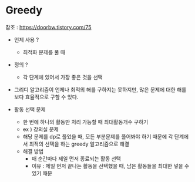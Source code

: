 # Greedy
참조 : https://doorbw.tistory.com/75

* 언제 사용 ?
    * 최적화 문제를 풀 때
* 정의 ?
    * 각 단계에 있어서 가장 좋은 것을 선택
* 그리디 알고리즘이 언제나 최적의 해를 구하지는 못하지만, 많은 문제에 대한 해를 보다 효율적으로 구할 수 있다.


* 활동 선택 문제
    * 한 번에 하나의 활동만 처리 가능할 때 최대활동개수 구하기
    * ex ) 강의실 문제
    * 해당 문제를 dp로 풀었을 때, 모든 부분문제를 풀어봐야 하기 때문에 각 단계에서 최적의 선택을 하는 greedy 알고리즘으로 해결
    * 해결 방법
        * 매 순간마다 제일 먼저 종료되는 활동 선택
        * 이유 : 제일 먼저 끝나는 활동을 선택했을 때, 남은 활동들을 최대한 넣을 수 있기 때문
